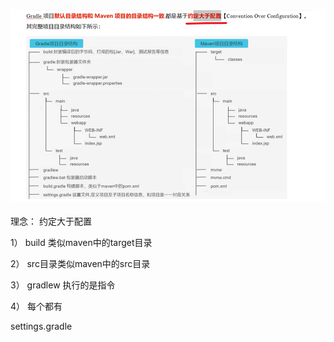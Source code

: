 ![image-20230606114747038](【技术学习】Gradle学习.assets/image-20230606114747038.png)

理念： 约定大于配置

1） build 类似maven中的target目录

2） src目录类似maven中的src目录

3） gradlew  执行的是指令

4） 每个都有

settings.gradle



